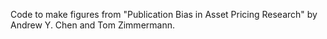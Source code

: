 Code to make figures from "Publication Bias in Asset Pricing Research" by Andrew Y. Chen and Tom Zimmermann.
